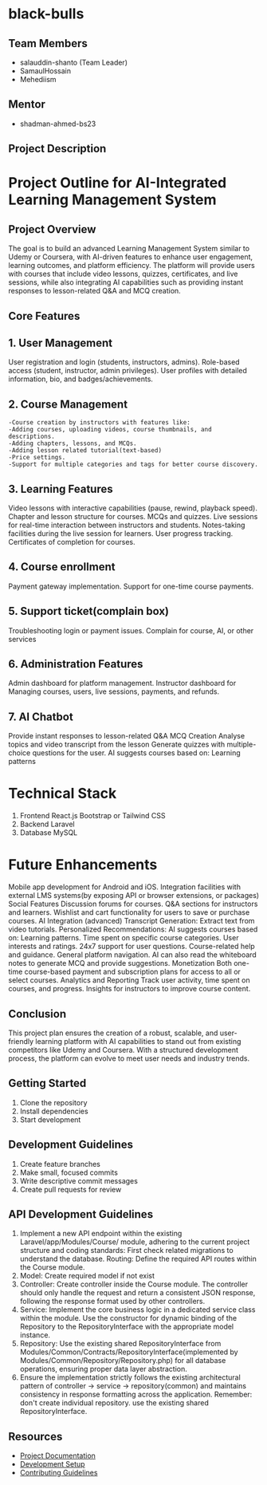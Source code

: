 # black-bulls

## Team Members
- salauddin-shanto (Team Leader)
- SamaulHossain
- Mehediism

## Mentor
- shadman-ahmed-bs23

## Project Description

# Project Outline for AI-Integrated Learning Management System
## Project Overview
The goal is to build an advanced Learning Management System similar to Udemy or Coursera, with AI-driven features to enhance user engagement, learning outcomes, and platform efficiency. The platform will provide users with courses that include video lessons, quizzes, certificates, and live sessions, while also integrating AI capabilities such as providing instant responses to lesson-related Q&A and MCQ creation.

## Core Features
## 1. User Management
User registration and login (students, instructors, admins).
Role-based access (student, instructor, admin privileges).
User profiles with detailed information, bio, and badges/achievements.
## 2. Course Management
    -Course creation by instructors with features like:
    -Adding courses, uploading videos, course thumbnails, and descriptions.
    -Adding chapters, lessons, and MCQs.
    -Adding lesson related tutorial(text-based)
    -Price settings.
    -Support for multiple categories and tags for better course discovery.
## 3. Learning Features
Video lessons with interactive capabilities (pause, rewind, playback speed).
Chapter and lesson structure for courses.
MCQs and quizzes.
Live sessions for real-time interaction between instructors and students. 
Notes-taking facilities during the live session for learners.
User progress tracking.
Certificates of completion for courses.
## 4. Course enrollment
Payment gateway implementation.
Support for one-time course payments.
## 5. Support ticket(complain box)
Troubleshooting login or payment issues.
Complain for course, AI, or other services
## 6. Administration Features
Admin dashboard for platform management.
Instructor dashboard for Managing courses, users, live sessions, payments, and refunds.
## 7. AI Chatbot
Provide instant responses to lesson-related Q&A
MCQ Creation
Analyse topics and video transcript from the lesson
Generate quizzes with multiple-choice questions for the user.
AI suggests courses based on:
Learning patterns

# Technical Stack
1. Frontend
React.js 
Bootstrap or Tailwind CSS
2. Backend
Laravel 
3. Database
MySQL 


# Future Enhancements
Mobile app development for Android and iOS.
Integration facilities with external LMS systems(by exposing API or browser extensions, or packages)
Social Features 
Discussion forums for courses.
Q&A sections for instructors and learners.
Wishlist and cart functionality for users to save or purchase courses.
AI Integration (advanced)
Transcript Generation:
Extract text from video tutorials.
Personalized Recommendations:
AI suggests courses based on:
Learning patterns.
Time spent on specific course categories.
User interests and ratings.
24x7 support for user questions.
Course-related help and guidance.
General platform navigation.
AI can also read the whiteboard notes to generate MCQ and provide suggestions.
Monetization 
Both one-time course-based payment and subscription plans for access to all or select courses.
Analytics and Reporting
Track user activity, time spent on courses, and progress.
Insights for instructors to improve course content.

## Conclusion
This project plan ensures the creation of a robust, scalable, and user-friendly learning platform with AI capabilities to stand out from existing competitors like Udemy and Coursera. With a structured development process, the platform can evolve to meet user needs and industry trends.



## Getting Started
1. Clone the repository
2. Install dependencies
3. Start development

## Development Guidelines
1. Create feature branches
2. Make small, focused commits
3. Write descriptive commit messages
4. Create pull requests for review

## API Development Guidelines
1. Implement a new API endpoint within the existing Laravel/app/Modules/Course/ module, adhering to the current project structure and coding standards:
First check related migrations to understand the database.
Routing: Define the required API routes within the Course module.
2. Model: Create required model if not exist
3. Controller: Create controller inside the Course module. The controller should only handle the request and return a consistent JSON response, following the response format used by other controllers.
4. Service: Implement the core business logic in a dedicated service class within the module. Use the constructor for dynamic binding of the Repository to the RepositoryInterface with the appropriate model instance.
5. Repository: Use the existing shared RepositoryInterface from Modules/Common/Contracts/RepositoryInterface(implemented by Modules/Common/Repository/Repository.php) for all database operations, ensuring proper data layer abstraction.
6. Ensure the implementation strictly follows the existing architectural pattern of controller → service → repository(common) and maintains consistency in response formatting across the application. Remember: don't create individual repository. use the existing shared RepositoryInterface.


## Resources
- [Project Documentation](docs/)
- [Development Setup](docs/setup.md)
- [Contributing Guidelines](CONTRIBUTING.md)
